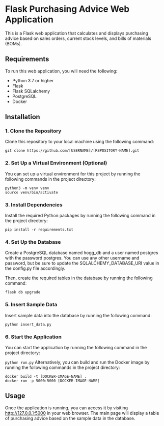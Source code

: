 # Flask Purchasing Advice Web Application #
This is a Flask web application that calculates and displays purchasing advice based on sales orders, current stock levels, and bills of materials (BOMs).

## Requirements ##
To run this web application, you will need the following:

* Python 3.7 or higher
* Flask
* Flask SQLalchemy
* PostgreSQL
* Docker

## Installation ##
### 1. Clone the Repository ###
Clone this repository to your local machine using the following command:


`git clone https://github.com/[USERNAME]/[REPOSITORY-NAME].git`

### 2. Set Up a Virtual Environment (Optional) ###
You can set up a virtual environment for this project by running the following commands in the project directory:


`python3 -m venv venv`
<br> `source venv/bin/activate`
### 3. Install Dependencies ###
Install the required Python packages by running the following command in the project directory:

`pip install -r requirements.txt`
### 4. Set Up the Database ###
Create a PostgreSQL database named hogg_db and a user named postgres with the password postgres. You can use any other username and password, but be sure to update the SQLALCHEMY_DATABASE_URI value in the config.py file accordingly.

Then, create the required tables in the database by running the following command:


`flask db upgrade`

### 5. Insert Sample Data ###
Insert sample data into the database by running the following command:


`python insert_data.py`
### 6. Start the Application ###
You can start the application by running the following command in the project directory:


`python run.py`
Alternatively, you can build and run the Docker image by running the following commands in the project directory:


`docker build -t [DOCKER-IMAGE-NAME] .`
<br>`docker run -p 5000:5000 [DOCKER-IMAGE-NAME]`
## Usage ##
Once the application is running, you can access it by visiting http://127.0.0.1:5000 in your web browser. The main page will display a table of purchasing advice based on the sample data in the database.
